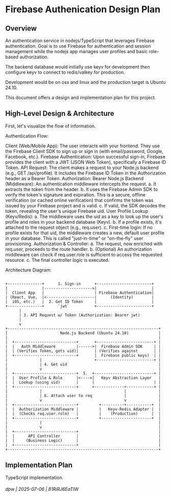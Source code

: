 # Firebase Authenication Design Plan

## Overview

An authentication service in nodejs/TypeScript that leverages Firebase authentication.  Goal is to use Firebase for authentication and session management while the nodejs app manages user profiles and basic role-based authorization.   

The backend database would initially use keyv for development then configure keyv to connect to redis/valkey for production.  

Development would be on osx and linux and the production target is Ubuntu 24.10.  

This document offers a design and implementation plan for this project.

## High-Level Design & Architecture

First, let's visualize the flow of information.

Authentication Flow:

Client (Web/Mobile App): The user interacts with your frontend. They use the Firebase Client SDK to sign up or sign in (with email/password, Google, Facebook, etc.).
Firebase Authentication: Upon successful sign-in, Firebase provides the client with a JWT (JSON Web Token), specifically a Firebase ID Token.
API Request: The client makes a request to your Node.js backend (e.g., GET /api/profile). It includes the Firebase ID Token in the Authorization header as a Bearer Token.
Authorization: Bearer <firebase-id-token>
Node.js Backend (Middleware): An authentication middleware intercepts the request.
a. It extracts the token from the header.
b. It uses the Firebase Admin SDK to verify the token's signature and expiration. This is a secure, offline verification (or cached online verification) that confirms the token was issued by your Firebase project and is valid.
c. If valid, the SDK decodes the token, revealing the user's unique Firebase uid.
User Profile Lookup (Keyv/Redis):
a. The middleware uses the uid as a key to look up the user's profile and roles in your backend database (Keyv).
b. If a profile exists, it's attached to the request object (e.g., req.user).
c. First-time login: If no profile exists for that uid, the middleware creates a new, default user profile in your database. This is called "just-in-time" or "on-the-fly" user provisioning.
Authorization & Controller:
a. The request, now enriched with req.user, proceeds to the route handler.
b. (Optional) An authorization middleware can check if req.user.role is sufficient to access the requested resource.
c. The final controller logic is executed.

Architecture Diagram:

```

+---------------+      1. Sign-in      +------------------------+
|               |--------------------->|                        |
|  Client App   |                      | Firebase Authentication|
| (React, Vue,  |<---------------------|      (Identity)        |
|  iOS, etc.)   |  2. Get ID Token     |                        |
+---------------+      `jwt`           +------------------------+
      |
      | 3. API Request w/ Token (Authorization: Bearer jwt)
      |
      v
+------------------------------------------------------------------+
|                       Node.js Backend (Ubuntu 24.10)             |
|                                                                  |
|  +---------------------------+       +-------------------------+ |
|  |   Auth Middleware         |------>|  Firebase Admin SDK     | |
|  | (Verifies Token, gets uid)|       | (Verifies against       | |
|  +---------------------------+       |  Firebase public keys)  | |
|              |                       +-------------------------+ |
|              | 4. Get uid                                        |
|              v                                                   |
|  +---------------------------+  5.  +--------------------------+ |
|  |  User Profile & Role      |<---->|   Keyv Abstraction Layer   | 
|  |  Lookup (using uid)       |      |                          | |
|  +---------------------------+      +-------------+------------+ |
|              |                                    |              |
|              | 6. Attach user to req              |              |
|              v                                    v              |
|  +---------------------------+         +----------+-----------+  |
|  |  Authorization Middleware |         |   Keyv-Redis Adapter |  |
|  |  (Checks req.user.role)   |         |    (Production)      |  |
|  +---------------------------+         +----------------------+  |
|              |                                                   |
|              v                                                   |
|  +---------------------------+                                   |
|  |      API Controller       |                                   |
|  |     (Business Logic)      |                                   |
|  +---------------------------+                                   |
+------------------------------------------------------------------+
```

## Implementation Plan

TypeScript implementation.

###### dpw | 2025-07-06 | 81RiRJ6EaTIW

